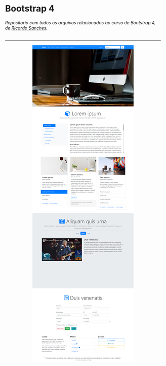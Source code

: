 # Bootstrap 4

###### Repositório com todos os arquivos relacionados ao curso de Bootstrap 4, de [Ricardo Sanches](https://www.youtube.com/playlist?list=PLBbHLUbqqCrTwIrdix6kl84m4OPE0JexR). 

---

<p align="center">
    <img src="image/site-layout.png" />
</p>
